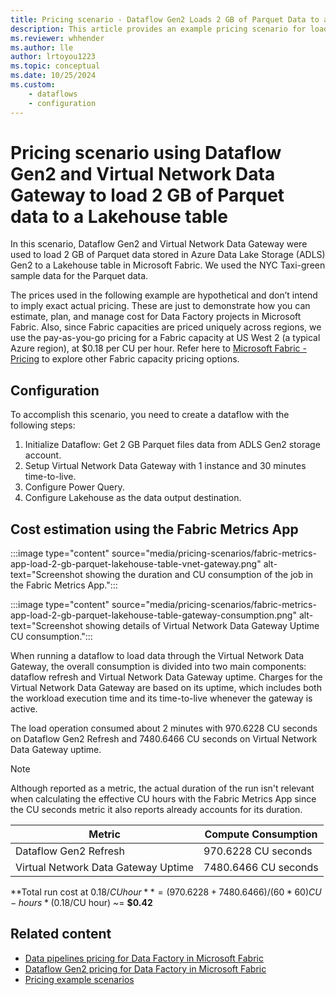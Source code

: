 ```yaml
---
title: Pricing scenario - Dataflow Gen2 Loads 2 GB of Parquet Data to a Lakehouse Table Through Virtual Network Data Gateway
description: This article provides an example pricing scenario for loading 2 GB of Parquet data to a Lakehouse Table using Dataflow Gen2 for Data Factory in Microsoft Fabric and Virtual Network Data Gateway.
ms.reviewer: whhender
ms.author: lle
author: lrtoyou1223
ms.topic: conceptual
ms.date: 10/25/2024
ms.custom: 
    - dataflows
    - configuration
---
```


# Pricing scenario using Dataflow Gen2 and Virtual Network Data Gateway to load 2 GB of Parquet data to a Lakehouse table

In this scenario, Dataflow Gen2 and Virtual Network Data Gateway were used to load 2 GB of Parquet data stored in Azure Data Lake Storage (ADLS) Gen2 to a Lakehouse table in Microsoft Fabric. We used the NYC Taxi-green sample data for the Parquet data.

The prices used in the following example are hypothetical and don’t intend to imply exact actual pricing. These are just to demonstrate how you can estimate, plan, and manage cost for Data Factory projects in Microsoft Fabric. Also, since Fabric capacities are priced uniquely across regions, we use the pay-as-you-go pricing for a Fabric capacity at US West 2 (a typical Azure region), at $0.18 per CU per hour. Refer here to [Microsoft Fabric - Pricing](https://azure.microsoft.com/pricing/details/microsoft-fabric/) to explore other Fabric capacity pricing options.

## Configuration

To accomplish this scenario, you need to create a dataflow with the following steps:

1. Initialize Dataflow: Get 2 GB Parquet files data from ADLS Gen2 storage account.
1. Setup Virtual Network Data Gateway with 1 instance and 30 minutes time-to-live.
1. Configure Power Query.
1. Configure Lakehouse as the data output destination.


## Cost estimation using the Fabric Metrics App

:::image type="content" source="media/pricing-scenarios/fabric-metrics-app-load-2-gb-parquet-lakehouse-table-vnet-gateway.png" alt-text="Screenshot showing the duration and CU consumption of the job in the Fabric Metrics App.":::

:::image type="content" source="media/pricing-scenarios/fabric-metrics-app-load-2-gb-parquet-lakehouse-table-gateway-consumption.png" alt-text="Screenshot showing details of Virtual Network Data Gateway Uptime CU consumption.":::


When running a dataflow to load data through the Virtual Network Data Gateway, the overall consumption is divided into two main components: dataflow refresh and Virtual Network Data Gateway uptime. Charges for the Virtual Network Data Gateway are based on its uptime, which includes both the workload execution time and its time-to-live whenever the gateway is active.

The load operation consumed about 2 minutes with 970.6228 CU seconds on Dataflow Gen2 Refresh and 7480.6466 CU seconds on Virtual Network Data Gateway uptime.

> [!NOTE]
> Although reported as a metric, the actual duration of the run isn't relevant when calculating the effective CU hours with the Fabric Metrics App since the CU seconds metric it also reports already accounts for its duration.

|Metric  |Compute Consumption |
|---------|---------|
|Dataflow Gen2 Refresh | 970.6228 CU seconds |
|Virtual Network Data Gateway Uptime | 7480.6466 CU seconds |

**Total run cost at $0.18/CU hour** = (970.6228 + 7480.6466) / (60 * 60) CU-hours * ($0.18/CU hour) ~= **$0.42**

## Related content
- [Data pipelines pricing for Data Factory in Microsoft Fabric](pricing-pipelines.md)
- [Dataflow Gen2 pricing for Data Factory in Microsoft Fabric](pricing-dataflows-gen2.md)
- [Pricing example scenarios](pricing-overview.md#pricing-examples)
